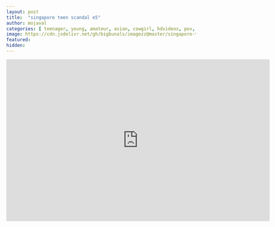 ```yaml
---
layout: post
title:  "singapore teen scandal e5"
author: mojaval
categories: [ teenager, young, amateur, asian, cowgirl, hdvideos, pov, singaporean, scandal, singapore, student, studentscandal, homemade ]
image: https://cdn.jsdelivr.net/gh/bigbunals/imagezz@master/singapore-teen-scandal-e5___bf159723b4af4b19b49e1a008c4ac62a9d8b34ff.mp4.jpg
featured: 
hidden: 
---
```


<iframe src="https://openload.co/embed/xyQl18GGxWk/singapore-teen-scandal-e5___bf159723b4af4b19b49e1a008c4ac62a9d8b34ff.mp4" scrolling="no" frameborder="0" width="700" height="430" allowfullscreen="true" webkitallowfullscreen="true" mozallowfullscreen="true"></iframe>